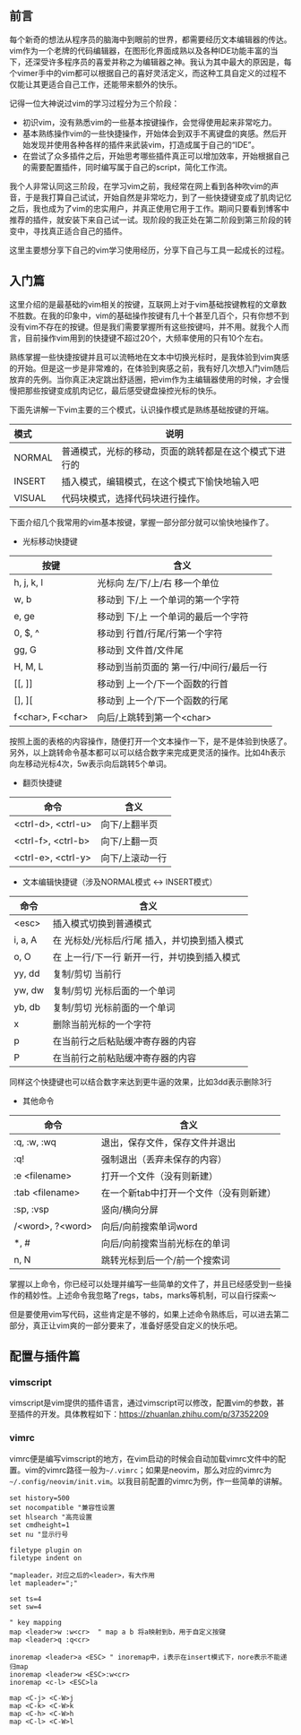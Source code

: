 ## 前言

每个新奇的想法从程序员的脑海中到眼前的世界，都需要经历文本编辑器的传达。vim作为一个老牌的代码编辑器，在图形化界面成熟以及各种IDE功能丰富的当下，还深受许多程序员的喜爱并称之为编辑器之神。我认为其中最大的原因是，每个vimer手中的vim都可以根据自己的喜好灵活定义，而这种工具自定义的过程不仅能让其更适合自己工作，还能带来额外的快乐。

记得一位大神说过vim的学习过程分为三个阶段：

* 初识vim，没有熟悉vim的一些基本按键操作，会觉得使用起来非常吃力。
* 基本熟练操作vim的一些快捷操作，开始体会到双手不离键盘的爽感。然后开始发现并使用各种各样的插件来武装vim，打造成属于自己的“IDE”。
* 在尝试了众多插件之后，开始思考哪些插件真正可以增加效率，开始根据自己的需要配置插件，同时编写属于自己的script，简化工作流。

我个人非常认同这三阶段，在学习vim之前，我经常在网上看到各种吹vim的声音，于是我打算自己试试，开始自然是非常吃力，到了一些快捷键变成了肌肉记忆之后，我也成为了vim的忠实用户，并真正使用它用于工作。期间只要看到博客中推荐的插件，就安装下来自己试一试。现阶段的我正处在第二阶段到第三阶段的转变中，寻找真正适合自己的插件。

这里主要想分享下自己的vim学习使用经历，分享下自己与工具一起成长的过程。

## 入门篇

这里介绍的是最基础的vim相关的按键，互联网上对于vim基础按键教程的文章数不胜数。在我的印象中，vim的基础操作按键有几十个甚至几百个，只有你想不到没有vim不存在的按键。但是我们需要掌握所有这些按键吗，并不用。就我个人而言，目前操作vim用到的快捷键不超过20个，大频率使用的只有10个左右。

熟练掌握一些快捷按键并且可以流畅地在文本中切换光标时，是我体验到vim爽感的开始。但是这一步是非常难的，在体验到爽感之前，我有好几次想入门vim随后放弃的先例。当你真正决定跳出舒适圈，把vim作为主编辑器使用的时候，才会慢慢把那些按键变成肌肉记忆，最后感受键盘操控光标的快乐。

下面先讲解一下vim主要的三个模式，认识操作模式是熟练基础按键的开端。

| 模式   | 说明                                                   |
| :----- | ------------------------------------------------------ |
| NORMAL | 普通模式，光标的移动，页面的跳转都是在这个模式下进行的 |
| INSERT | 插入模式，编辑模式，在这个模式下愉快地输入吧           |
| VISUAL | 代码块模式，选择代码块进行操作。                       |

下面介绍几个我常用的vim基本按键，掌握一部分部分就可以愉快地操作了。

* 光标移动快捷键

| 按键                 | 含义                                    |
| -------------------- | --------------------------------------- |
| h, j, k, l           | 光标向 左/下/上/右 移一个单位           |
| w, b                 | 移动到 下/上 一个单词的第一个字符       |
| e, ge                | 移动到 下/上 一个单词的最后一个字符     |
| 0, $, ^              | 移动到 行首/行尾/行第一个字符           |
| gg, G                | 移动到 文件首/文件尾                    |
| H, M, L              | 移动到当前页面的 第一行/中间行/最后一行 |
| [[, ]]               | 移动到 上一个/下一个函数的行首          |
| [], ][               | 移动到 上一个/下一个函数的行尾          |
| f\<char\>, F\<char\> | 向后/上跳转到第一个\<char\>             |

按照上面的表格的内容操作，随便打开一个文本操作一下，是不是体验到快感了。另外，以上跳转命令基本都可以可以结合数字来完成更灵活的操作。比如4h表示向左移动光标4次，5w表示向后跳转5个单词。

* 翻页快捷键

| 命令                   | 含义            |
| ---------------------- | --------------- |
| \<ctrl-d>, \<ctrl-u\>  | 向下/上翻半页   |
| \<ctrl-f\>, \<ctrl-b\> | 向下/上翻一页   |
| \<ctrl-e\>, \<ctrl-y\> | 向下/上滚动一行 |

* 文本编辑快捷键（涉及NORMAL模式 <-> INSERT模式）

| 命令    | 含义                                         |
| ------- | -------------------------------------------- |
| \<esc\> | 插入模式切换到普通模式                       |
| i, a, A | 在 光标处/光标后/行尾 插入，并切换到插入模式 |
| o, O    | 在 上一行/下一行 新开一行，并切换到插入模式  |
| yy, dd  | 复制/剪切 当前行                             |
| yw, dw  | 复制/剪切 光标后面的一个单词                 |
| yb, db  | 复制/剪切 光标前面的一个单词                 |
| x       | 删除当前光标的一个字符                       |
| p       | 在当前行之后粘贴缓冲寄存器的内容             |
| P       | 在当前行之前粘贴缓冲寄存器的内容             |

同样这个快捷键也可以结合数字来达到更牛逼的效果，比如3dd表示删除3行

* 其他命令

| 命令                 | 含义                                    |
| -------------------- | --------------------------------------- |
| :q, :w, :wq          | 退出，保存文件，保存文件并退出          |
| :q!                  | 强制退出（丢弃未保存的内容）            |
| :e \<filename\>      | 打开一个文件（没有则新建）              |
| :tab \<filename\>    | 在一个新tab中打开一个文件（没有则新建） |
| :sp, :vsp            | 竖向/横向分屏                           |
| /\<word\>, ?\<word\> | 向后/向前搜索单词word                   |
| *, #                 | 向后/向前搜索当前光标在的单词           |
| n, N                 | 跳转光标到后一个/前一个搜索词           |

掌握以上命令，你已经可以处理并编写一些简单的文件了，并且已经感受到一些操作的精妙性。上述命令我忽略了regs，tabs，marks等机制，可以自行探索～

但是要使用vim写代码，这些肯定是不够的，如果上述命令熟练后，可以进去第二部分，真正让vim爽的一部分要来了，准备好感受自定义的快乐吧。

## 配置与插件篇

### vimscript

vimscript是vim提供的插件语言，通过vimscript可以修改，配置vim的参数，甚至插件的开发。具体教程如下：<https://zhuanlan.zhihu.com/p/37352209>

### vimrc

vimrc便是编写vimscript的地方，在vim启动的时候会自动加载vimrc文件中的配置。vim的vimrc路径一般为`~/.vimrc`；如果是neovim，那么对应的vimrc为`~/.config/neovim/init.vim`。以我目前配置的vimrc为例，作一些简单的讲解。

```vimscript
set history=500
set nocompatible "兼容性设置
set hlsearch "高亮设置
set cmdheight=1
set nu "显示行号

filetype plugin on
filetype indent on

"mapleader，对应之后的<leader>，有大作用
let mapleader=";" 

set ts=4
set sw=4

" key mapping
map <leader>w :w<cr>  " map a b 将a映射到b，用于自定义按键
map <leader>q :q<cr>

inoremap <leader>a <ESC> " inoremap中，i表示在insert模式下，nore表示不能递归map
inoremap <leader>w <ESC>:w<cr> 
inoremap <c-l> <ESC>la

map <C-j> <C-W>j
map <C-k> <C-W>k
map <C-h> <C-W>h
map <C-l> <C-W>l
```

